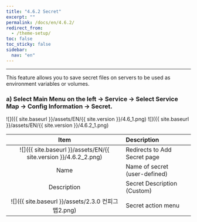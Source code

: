 ```yaml
---
title: "4.6.2 Secret"
excerpt: ""
permalink: /docs/en/4.6.2/
redirect_from:
  - /theme-setup/
toc: false
toc_sticky: false
sidebar:
  nav: "en"
---
```



---

This feature allows you to save secret files on servers to be used as environment variables or volumes.

### a\) Select Main Menu on the left → Service → Select Service Map → Config Information → Secret.
![]({{ site.baseurl }}/assets/EN/{{ site.version }}/4.6_1.png)
![]({{ site.baseurl }}/assets/EN/{{ site.version }}/4.6.2_1.png)

|                              **Item**                              | **Description**                 |
| :----------------------------------------------------------------: | :------------------------------ |
| ![]({{ site.baseurl }}/assets/EN/{{ site.version }}/4.6.2_2.png) | Redirects to Add Secret page    |
|                                Name                                | Name of secret \(user-defined\) |
|                            Description                             | Secret Description (Custom)     |
| ![]({{ site.baseurl }}/assets/2.3.0 컨피그맵2.png) | Secret action menu              |
